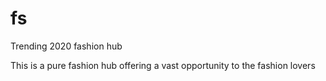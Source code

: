 # fs
Trending 2020 fashion hub

This is a pure fashion hub offering a vast opportunity to the fashion lovers

